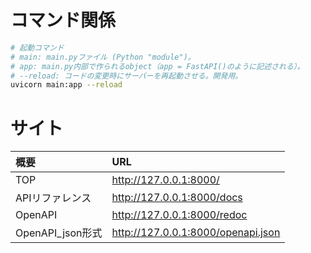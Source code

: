 # コマンド関係

```bash
# 起動コマンド
# main: main.pyファイル (Python "module")。
# app: main.py内部で作られるobject（app = FastAPI()のように記述される）。
# --reload: コードの変更時にサーバーを再起動させる。開発用。
uvicorn main:app --reload
```

# サイト
| 概要 | URL |
| :--- | :--- |
| TOP | http://127.0.0.1:8000/ |
| APIリファレンス | http://127.0.0.1:8000/docs |
| OpenAPI | http://127.0.0.1:8000/redoc |
| OpenAPI_json形式 | http://127.0.0.1:8000/openapi.json |
